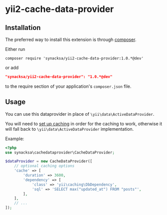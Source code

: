 # yii2-cache-data-provider


Installation
------------
The preferred way to install this extension is through [composer](http://getcomposer.org/download/).

Either run

```
composer require 'synacksa/yii2-cache-data-provider:1.0.*@dev'
```
or add

```json
"synacksa/yii2-cache-data-provider": "1.0.*@dev"
```

to the require section of your application's `composer.json` file.

Usage
-----
You can use this dataprovider in place of `\yii\data\ActiveDataProvider`.

You will need to [set up caching](http://www.yiiframework.com/doc-2.0/guide-caching-data.html) in order for the caching to work, otherwise it will fall back to `\yii\data\ActiveDataProvider` implementation.

Example:

```php
<?php
use synacksa\cachedataprovider\CacheDataProvider;

$dataProvider = new CacheDataProvider([
    // optional caching options
    'cache' => [
        'duration' => 3600,
        'dependency' => [
            'class' => 'yii\caching\DbDependency',
            'sql' => 'SELECT max("updated_at") FROM "posts"',
        ],
    ],
    // ...
]);
```
